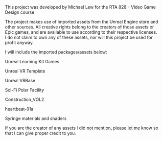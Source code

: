 This project was developed by Michael Lew for the RTA 828 - Video Game Design course

The project makes use of imported assets from the Unreal Engine store and other sources. 
All creative rights belong to the creators of those assets or Epic games, and are available to use according to their respective licenses.
I do not claim to own any of these assets, nor will this project be used for profit anyway.

I will include the imported packages/assets below:

Unreal Learning Kit Games

Unreal VR Template

Unreal VRBase

Sci-Fi Polar Facility

Construction_VOL2

heartbeat-01a

Syringe materials and shaders


If you are the creator of any assets I did not mention, please let me know so that I can give proper credit to you.
